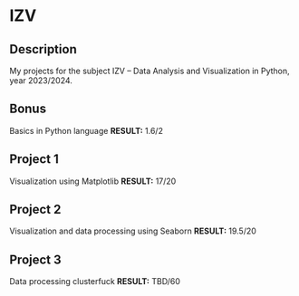 # IZV

## Description
My projects for the subject IZV – Data Analysis and Visualization in Python, year 2023/2024.

## Bonus
Basics in Python language
**RESULT:** 1.6/2

## Project 1 
Visualization using Matplotlib 
**RESULT:** 17/20

## Project 2 
Visualization and data processing using Seaborn 
**RESULT:** 19.5/20

## Project 3
Data processing clusterfuck
**RESULT:** TBD/60
